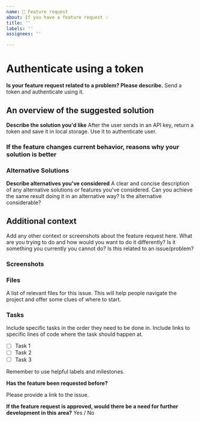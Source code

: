 ```yaml
---
name: 🚀 Feature request
about: If you have a feature request 💡
title: ''
labels: ''
assignees: ''

---
```


# Authenticate using a token

**Is your feature request related to a problem? Please describe.**
Send a token and authenticate using it.

## An overview of the suggested solution

**Describe the solution you'd like**
After the user sends in an API key, return a token and save it in local storage. Use it to authenticate user.

### If the feature changes current behavior, reasons why your solution is better

### Alternative Solutions
**Describe alternatives you've considered**
A clear and concise description of any alternative solutions or features you've considered. Can you achieve the same result doing it in an alternative way? Is the alternative considerable?

## Additional context
Add any other context or screenshots about the feature request here. What are you trying to do and how would you want to do it differently? Is it something you currently you cannot do? Is this related to an issue/problem?

### Screenshots

### Files
A list of relevant files for this issue. This will help people navigate the project and offer some clues of where to start.

### Tasks
Include specific tasks in the order they need to be done in. Include links to specific lines of code where the task should happen at.
- [ ] Task 1
- [ ] Task 2
- [ ] Task 3

Remember to use helpful labels and milestones.

**Has the feature been requested before?**

Please provide a link to the issue.

**If the feature request is approved, would there be a need for further development in this area?**
Yes / No
